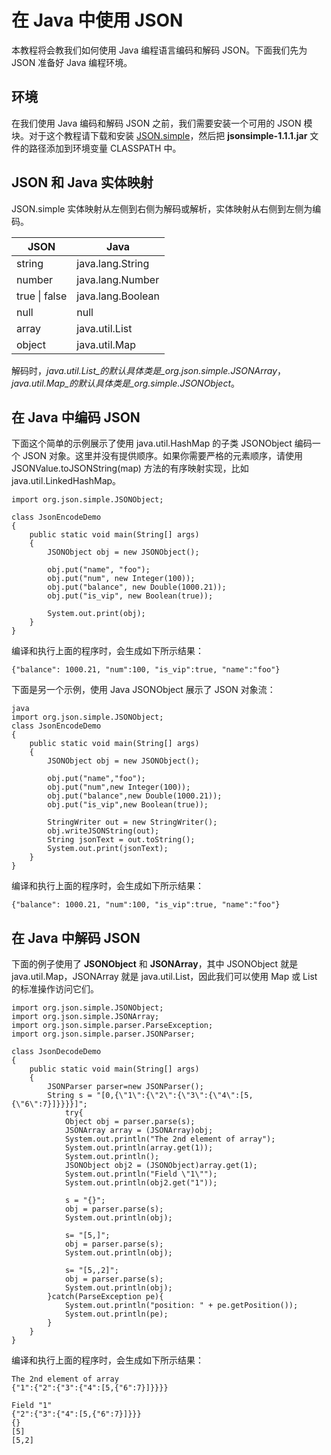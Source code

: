 # 在 Java 中使用 JSON

本教程将会教我们如何使用 Java 编程语言编码和解码 JSON。下面我们先为 JSON 准备好 Java 编程环境。

## 环境

在我们使用 Java 编码和解码 JSON 之前，我们需要安装一个可用的 JSON 模块。对于这个教程请下载和安装 [JSON.simple](https://code.google.com/p/json-simple/)，然后把 __jsonsimple-1.1.1.jar__ 文件的路径添加到环境变量 CLASSPATH 中。

## JSON 和 Java 实体映射

JSON.simple 实体映射从左侧到右侧为解码或解析，实体映射从右侧到左侧为编码。

<table>
	<thead>
		<tr>
			<th>JSON</th>
			<th>Java</th>
		</tr>
	</thead>
	<tbody>
		<tr>
			<td>string</td>
			<td>java.lang.String</td>
		</tr>
		<tr>
			<td>number</td>
			<td>java.lang.Number</td>
		</tr>
		<tr>
			<td>true | false</td>
			<td>java.lang.Boolean</td>
		</tr>
		<tr>
			<td>null</td>
			<td>null</td>
		</tr>
		<tr>
			<td>array</td>
			<td>java.util.List</td>
		</tr>
		<tr>
			<td>object</td>
			<td>java.util.Map</td>
		</tr>
	</tbody>
</table>

解码时，_java.util.List_的默认具体类是_org.json.simple.JSONArray_，_java.util.Map_的默认具体类是_org.simple.JSONObject_。

## 在 Java 中编码 JSON

下面这个简单的示例展示了使用 java.util.HashMap 的子类 JSONObject 编码一个 JSON 对象。这里并没有提供顺序。如果你需要严格的元素顺序，请使用 JSONValue.toJSONString(map) 方法的有序映射实现，比如 java.util.LinkedHashMap。

```
import org.json.simple.JSONObject;

class JsonEncodeDemo 
{
	public static void main(String[] args)
	{
		JSONObject obj = new JSONObject();

		obj.put("name", "foo");
		obj.put("num", new Integer(100));
		obj.put("balance", new Double(1000.21));
		obj.put("is_vip", new Boolean(true));

		System.out.print(obj);
	}
}
```

编译和执行上面的程序时，会生成如下所示结果：

```
{"balance": 1000.21, "num":100, "is_vip":true, "name":"foo"}
```

下面是另一个示例，使用 Java JSONObject 展示了 JSON 对象流：

```
java
import org.json.simple.JSONObject;
class JsonEncodeDemo
{
	public static void main(String[] args)
	{
		JSONObject obj = new JSONObject();

		obj.put("name","foo");
		obj.put("num",new Integer(100));
		obj.put("balance",new Double(1000.21));
		obj.put("is_vip",new Boolean(true));

		StringWriter out = new StringWriter();
		obj.writeJSONString(out);
		String jsonText = out.toString();
		System.out.print(jsonText);
	}
}
```

编译和执行上面的程序时，会生成如下所示结果：

```
{"balance": 1000.21, "num":100, "is_vip":true, "name":"foo"}
```

## 在 Java 中解码 JSON

下面的例子使用了 __JSONObject__ 和 __JSONArray__，其中 JSONObject 就是 java.util.Map，JSONArray 就是 java.util.List，因此我们可以使用 Map 或 List 的标准操作访问它们。

```
import org.json.simple.JSONObject;
import org.json.simple.JSONArray;
import org.json.simple.parser.ParseException;
import org.json.simple.parser.JSONParser;

class JsonDecodeDemo
{
	public static void main(String[] args)
	{
		JSONParser parser=new JSONParser();
		String s = "[0,{\"1\":{\"2\":{\"3\":{\"4\":[5,{\"6\":7}]}}}}]";
			try{
			Object obj = parser.parse(s);
			JSONArray array = (JSONArray)obj;
			System.out.println("The 2nd element of array");
			System.out.println(array.get(1));
			System.out.println();
			JSONObject obj2 = (JSONObject)array.get(1);
			System.out.println("Field \"1\"");
			System.out.println(obj2.get("1"));

			s = "{}";
			obj = parser.parse(s);
			System.out.println(obj);

			s= "[5,]";
			obj = parser.parse(s);
			System.out.println(obj);

			s= "[5,,2]";
			obj = parser.parse(s);
			System.out.println(obj);
		}catch(ParseException pe){
			System.out.println("position: " + pe.getPosition());
			System.out.println(pe);
		}
	}
}
```

编译和执行上面的程序时，会生成如下所示结果：

```
The 2nd element of array
{"1":{"2":{"3":{"4":[5,{"6":7}]}}}}

Field "1"
{"2":{"3":{"4":[5,{"6":7}]}}}
{}
[5]
[5,2]
```
